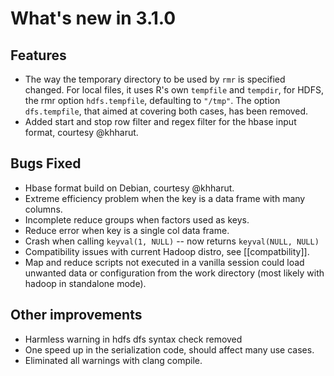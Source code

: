 # What's new in 3.1.0

## Features

* The way the temporary directory to be used by `rmr` is specified changed. For local files, it uses R's own `tempfile` and `tempdir`, for HDFS, the rmr option `hdfs.tempfile`, defaulting to `"/tmp"`. The option `dfs.tempfile`, that aimed at covering both cases, has been removed.
* Added start and stop row filter and regex filter for the hbase input format,  courtesy @khharut.

## Bugs Fixed

* Hbase format build on Debian, courtesy @khharut.
* Extreme efficiency problem when the key is a data frame with many columns.
* Incomplete reduce groups when factors used as keys.
* Reduce error when key is a single col data frame.
* Crash when calling `keyval(1, NULL)` -- now returns `keyval(NULL, NULL)`
* Compatibility issues with current Hadoop distro, see [[compatbility]].
* Map and reduce scripts not executed in  a vanilla session could load unwanted data or configuration from the work directory (most likely with hadoop in standalone mode).

## Other improvements
* Harmless warning in hdfs dfs syntax check removed
* One speed up in the serialization code, should affect many use cases.
* Eliminated all warnings with clang compile.
